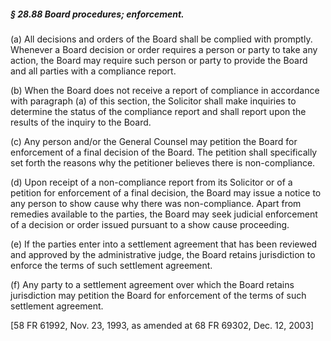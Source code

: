 ##### § 28.88 Board procedures; enforcement. #####

(a) All decisions and orders of the Board shall be complied with promptly. Whenever a Board decision or order requires a person or party to take any action, the Board may require such person or party to provide the Board and all parties with a compliance report.

(b) When the Board does not receive a report of compliance in accordance with paragraph (a) of this section, the Solicitor shall make inquiries to determine the status of the compliance report and shall report upon the results of the inquiry to the Board.

(c) Any person and/or the General Counsel may petition the Board for enforcement of a final decision of the Board. The petition shall specifically set forth the reasons why the petitioner believes there is non-compliance.

(d) Upon receipt of a non-compliance report from its Solicitor or of a petition for enforcement of a final decision, the Board may issue a notice to any person to show cause why there was non-compliance. Apart from remedies available to the parties, the Board may seek judicial enforcement of a decision or order issued pursuant to a show cause proceeding.

(e) If the parties enter into a settlement agreement that has been reviewed and approved by the administrative judge, the Board retains jurisdiction to enforce the terms of such settlement agreement.

(f) Any party to a settlement agreement over which the Board retains jurisdiction may petition the Board for enforcement of the terms of such settlement agreement.

[58 FR 61992, Nov. 23, 1993, as amended at 68 FR 69302, Dec. 12, 2003]